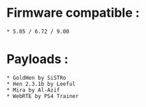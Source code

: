 # Firmware compatible :
    * 5.05 / 6.72 / 9.00
    
# Payloads :
    * GoldHen by SiSTRo
    * Hen 2.3.1b by Leeful
    * Mira by Al-Azif
    * WebRTE by PS4 Trainer
    
